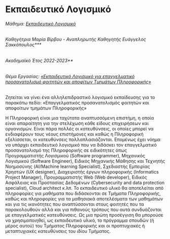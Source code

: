 # Εκπαιδευτικό Λογισμικό

###### Μάθημα: <u>Εκπαιδευτικό Λογισμικό</u>
###### Καθηγήτρια Μαρία Βίρβου - Αναπληρωτής Καθηγητής Ευάγγελος Σακκόπουλος***
###### Ακαδημαϊκό Έτος 2022-2023**
###### Θέμα Εργασίας: <u>«Εκπαιδευτικό Λογισμικό για επαγγελματικό προσανατολισμό φοιτητών και αποφίτων Τμημάτων Πληροφορικής»</u>

Ζητείται να γίνει ένα αλληλεπιδραστικό λογισμικό εκπαίδευσης για το παρακάτω πεδίο: «Επαγγελματικός προσανατολισμός φοιτητών και αποφοίτων τμημάτων Πληροφορικής»

H Πληροφορική είναι μια ταχύτατα αναπτυσσόμενη επιστήμη, η οποία είναι απαραίτητη για την στελέχωση κάθε είδους επιχειρήσεων και οργανισμών. Είναι πάρα πολλές οι κατευθύνσεις, οι οποίες μπορεί να ενδιαφέρουν τους νέους επιστήμονες και καθώς η Πληροφορική εξελίσσεται, οι κατευθύνσεις πολλαπλασιάζονται. Επομένως έχει νόημα να υπάρχει εκπαιδευτικό λογισμικό που να διδάσκει τον επαγγελματικό προσανατολισμό της Πληροφορικής σε ειδικότητες όπως Προγραμματιστής Λογισμικού (Software programmer), Μηχανικός Λογισμικού (Software Engineer), Ειδικός Μηχανικής Μάθησης και Τεχνητής Νοημοσύνης (AI/Machine learning Specialist), Σχεδιαστής Εμπειρίας Χρηστών (UX designer), Διαχειριστής έργων πληροφορικής (Informatics Project Manager), Προγραμματιστής Web (Web developer), Ειδικός Ασφάλειας και Προστασίας Δεδομένων (Cybersecurity and data protection specialist), Cloud architect κ.λπ. Το εκπαιδευτικό υλικό θα αποτελείται από πληροφορίες για μαθήματα που διδάσκονται σε Τμήματα Πληροφορικής, καθώς και πληροφορίες για τα μαθησιακά αποτελέσματα των μαθημάτων και για τις ικανότητες που αναπτύσσονται στους φοιτητές που τα παρακολουθούν αλλά και για πιθανούς τρόπους που αυτά συνδυάζονται με επαγγελματικές κατευθύνσεις. Ως μια πρώτη προσέγγιση θα μπορούσε να χρησιμοποιηθεί, ως εκπαιδευτικό υλικό, το πρόγραμμα σπουδών (ή μέρος αυτού) του Τμήματος Πληροφορικής και οι προπτυχιακές ή μεταπτυχιακές κατευθύνσεις του ιδίου Τμήματος.

